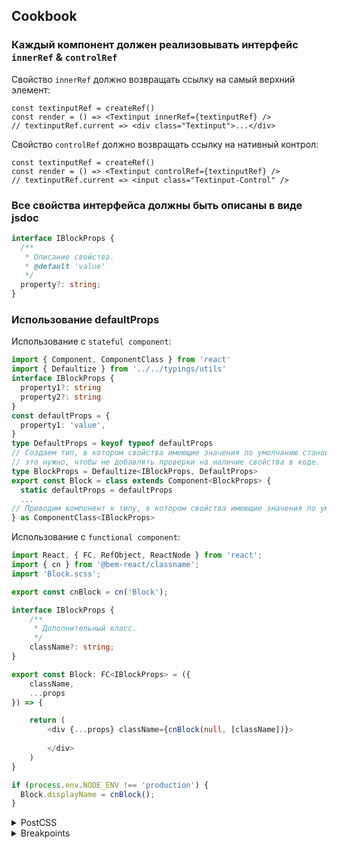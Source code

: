 
## Cookbook

### Каждый компонент должен реализовывать интерфейс `innerRef` & `controlRef`

Свойство `innerRef` должно возвращать ссылку на самый верхний элемент:

```tsx
const textinputRef = createRef()
const render = () => <Textinput innerRef={textinputRef} />
// textinputRef.current => <div class="Textinput">...</div>
```

Свойство `controlRef` должно возвращать ссылку на нативный контрол:

```tsx
const textinputRef = createRef()
const render = () => <Textinput controlRef={textinputRef} />
// textinputRef.current => <input class="Textinput-Control" />
```

### Все свойства интерфейса должны быть описаны в виде jsdoc

```ts
interface IBlockProps {
  /**
   * Описание свойства.
   * @default 'value'
   */
  property?: string;
}
```

### Использование defaultProps

Использование с `stateful component`:

```ts
import { Component, ComponentClass } from 'react'
import { Defaultize } from '../../typings/utils'
interface IBlockProps {
  property1?: string
  property2?: string
}
const defaultProps = {
  property1: 'value',
}
type DefaultProps = keyof typeof defaultProps
// Создаем тип, в котором свойства имеющие значения по умолчанию становятся required,
// это нужно, чтобы не добавлять проверки на наличие свойства в коде.
type BlockProps = Defaultize<IBlockProps, DefaultProps>
export const Block = class extends Component<BlockProps> {
  static defaultProps = defaultProps
  ...
// Приводим компонент к типу, в котором свойства имеющие значения по умолчанию остаются optional.
} as ComponentClass<IBlockProps>
```

Использование с `functional component`:

```ts
import React, { FC, RefObject, ReactNode } from 'react';
import { cn } from '@bem-react/classname';
import 'Block.scss';

export const cnBlock = cn('Block');

interface IBlockProps {
    /**
     * Дополнительный класс.
     */
    className?: string;
}

export const Block: FC<IBlockProps> = ({
    className,
    ...props
}) => {

    return (
        <div {...props} className={cnBlock(null, [className])}>
            
        </div>
    )
}

if (process.env.NODE_ENV !== 'production') {
  Block.displayName = cnBlock();
}
```




<details markdown="1">

<summary>PostCSS</summary>

```js
// postcss.config.js
module.exports = {
    plugins: [
        require('postcss-import')(),
        require('postcss-preset-env'),
        require('postcss-flexbugs-fixes'),
        require('autoprefixer'),
        require('postcss-url')({ url: 'inline', optimizeSvgEncode: true }),
        require('postcss-simple-vars'),
        require('postcss-custom-properties'),
        require('postcss-calc'),
        require('postcss-browser-reporter'),
        require('postcss-reporter'),
        require('postcss-csso')
    ],
    parser: require('postcss-scss')
};
```

Подробнее:

- [postcss-import](https://www.npmjs.com/package/postcss-import) — поддержка `@import` локальных файлов, `node modules` и `web_modules`.
- [postcss-preset-env](https://www.npmjs.com/package/postcss-preset-env) — поддержка переменных, nesting и других стандартных возможностей не получивших поддержку в браузерах. CSS Nesting используем только по ((https://tabatkins.github.io/specs/css-nesting/ спецификации)), `postcss-nested` запрещен, т.о. nesting для БЭМ-проектов практически неприменим.
- [postcss-flexbugs-fixes](https://www.npmjs.com/package/postcss-flexbugs-fixes) — исправление [Flex-багов браузеров](https://github.com/philipwalton/flexbugs).
- [autoprefixer](https://www.npmjs.com/package/autoprefixer) — PostCSS плагин для парсинга CSS и добавления вендорных (браузерных) префиксов в CSS-правила, на основании значений из [Can I Use](https://caniuse.com). Версии браузеров в конфиге остаются на откуп сервисов.
- [postcss-url](https://www.npmjs.com/package/postcss-url) — формирование правильного url для локальных файлов.
- [postcss-simple-vars](https://www.npmjs.com/package/postcss-simple-vars) — поддержка переменных как в [Sass](http://sass-lang.com).
- [postcss-calc](https://www.npmjs.com/package/postcss-calc) — статическое вычисление calc-выражений во время сборки.
- [postcss-csso](https://www.npmjs.com/package/csso) — минимизация результирующего CSS.

</details>
<details markdown="1">

<summary>Breakpoints</summary>

```css
/* Large desktops */
@media (min-width: 1280px) {

}

/* Desktops */
@media (min-width: 1024px) and (max-width: 1279px) {

}

/* Laptop */
@media (min-width: 960px) and (max-width: 1023px) {

}

/* Touch */
@media (min-width: 768px) and (max-width: 959px) {

}

/* small desktops */
@media (min-width: 720px) and (max-width: 767px) {

}

/* Portrait tablets */
@media (min-width: 320px) and (max-width: 719px) {

}
```
Points:

320
719
767
959
1023
1279
1439

</details>




